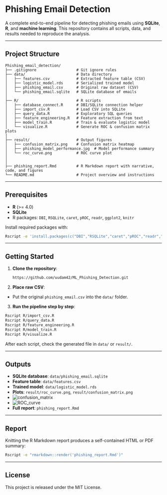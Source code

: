 # Phishing Email Detection

A complete end-to-end pipeline for detecting phishing emails using **SQLite**, **R**, and **machine learning**. This repository contains all scripts, data, and results needed to reproduce the analysis.

---

## Project Structure

```
Phishing_email_detection/
├── .gitignore                  # Git ignore rules
├── data/                       # Data directory
│   ├── features.csv            # Extracted feature table (CSV)
│   ├── logistic_model.rds      # Serialized trained model
│   ├── phishing_email.csv      # Original raw dataset (CSV)
│   └── phishing_email.sqlite   # SQLite database of emails
│
├── R/                          # R scripts
│   ├── database_connect.R      # DBI/SQLite connection helper
│   ├── import_csv.R            # Load CSV into SQLite
│   ├── query_data.R            # Exploratory SQL queries
│   ├── feature_engineering.R   # Feature extraction from text
│   ├── model_train.R           # Train & evaluate logistic model
│   └── visualize.R             # Generate ROC & confusion matrix plots
│
├── result/                     # Output figures
│   ├── confusion_matrix.png    # Confusion matrix heatmap
│   ├── phishing_model_performance.jpg  # Model performance summary
│   └── roc_curve.png           # ROC curve plot
│
│
├── phishing_report.Rmd         # R Markdown report with narrative, code, and figures
└── README.md                   # Project overview and instructions
```

---

## Prerequisites

- **R** (>= 4.0)
- **SQLite**
- R packages: `DBI`, `RSQLite`, `caret`, `pROC`, `readr`, `ggplot2`, `knitr`

Install required packages with:

```bash
Rscript -e 'install.packages(c("DBI","RSQLite","caret","pROC","readr","ggplot2","knitr"), repos="https://cloud.r-project.org")'
```

---

## Getting Started

1. **Clone the repository**:
   ```bash
   https://github.com/uudam42/ML_Phishing_Detection.git
   ```


2. **Place raw CSV**:
- Put the original `phishing_email.csv` into the `data/` folder.

3. **Run the pipeline step by step**:
```bash
Rscript R/import_csv.R
Rscript R/query_data.R
Rscript R/feature_engineering.R
Rscript R/model_train.R
Rscript R/visualize.R
````

After each script, check the generated file in `data/` or `result/`.

---

## Outputs

- **SQLite database**: `data/phishing_email.sqlite`
- **Feature table**: `data/features.csv`
- **Trained model**: `data/logistic_model.rds`
- **Plots**: `result/roc_curve.png`, `result/confusion_matrix.png`
- ![confusion_matrix](https://github.com/user-attachments/assets/d2a2fc0e-af93-4801-8ee7-d34ec87bf395)
- ![ROC_curve](https://github.com/user-attachments/assets/cc29c088-e84b-4583-8944-be8b12ee9847)
- **Full report**: `phishing_report.Rmd`

---

## Report

Knitting the R Markdown report produces a self-contained HTML or PDF summary:

```bash
Rscript -e "rmarkdown::render('phishing_report.Rmd')"
```

---

## License

This project is released under the MIT License.

